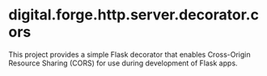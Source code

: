 # digital.forge.http.server.decorator.cors

This project provides a simple Flask decorator that enables Cross-Origin
Resource Sharing (CORS) for use during development of Flask apps.
